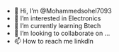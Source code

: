 - 👋 Hi, I’m @Mohammedsohel7093
- 👀 I’m interested in Electronics 
- 🌱 I’m currently learning Btech
- 💞️ I’m looking to collaborate on ...
- 📫 How to reach me linkdln 

<!---
Mohammedsohel7093/Mohammedsohel7093 is a ✨ special ✨ repository because its `README.md` (this file) appears on your GitHub profile.
You can click the Preview link to take a look at your changes.
--->
